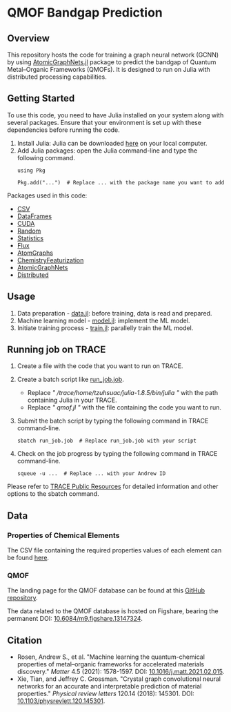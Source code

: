 # QMOF Bandgap Prediction

## Overview
This repository hosts the code for training a graph neural network (GCNN) by using [AtomicGraphNets.jl](https://atomicgraphnets.chemellia.org/dev/) package to predict the bandgap of Quantum Metal–Organic Frameworks (QMOFs). It is designed to run on Julia with distributed processing capabilities.

## Getting Started
To use this code, you need to have Julia installed on your system along with several packages. Ensure that your environment is set up with these dependencies before running the code.
1. Install Julia: Julia can be downloaded [here](https://julialang.org/downloads/) on your local computer.
2. Add Julia packages: open the Julia command-line and type the following command.
   ```
   using Pkg
   ```
   ```
   Pkg.add("...")  # Replace ... with the package name you want to add
   ```
Packages used in this code:
- [CSV](https://csv.juliadata.org/stable/)
- [DataFrames](https://dataframes.juliadata.org/stable/)
- [CUDA](https://cuda.juliagpu.org/stable/)
- [Random](https://docs.julialang.org/en/v1/stdlib/Random/)
- [Statistics](https://docs.julialang.org/en/v1/stdlib/Statistics/)
- [Flux](https://fluxml.ai/Flux.jl/stable/)
- [AtomGraphs](https://github.com/Chemellia/AtomGraphs.jl)
- [ChemistryFeaturization](https://chemistryfeaturization.chemellia.org/dev/)
- [AtomicGraphNets](https://atomicgraphnets.chemellia.org/dev/)
- [Distributed](https://docs.julialang.org/en/v1/stdlib/Distributed/)

## Usage
1. Data preparation - [data.jl](https://github.com/ACME-group-CMU/AtomicGraphNets-QMOF/blob/main/data.jl): before training, data is read and prepared.
2. Machine learning model - [model.jl](https://github.com/ACME-group-CMU/AtomicGraphNets-QMOF/blob/main/model.jl): implement the ML model.
3. Initiate training process - [train.jl](https://github.com/ACME-group-CMU/AtomicGraphNets-QMOF/blob/main/train.jl): parallelly train the ML model.

## Running job on TRACE
1. Create a file with the code that you want to run on TRACE.
2. Create a batch script like [run_job.job](https://github.com/ACME-group-CMU/AtomicGraphNets-QMOF/blob/main/run_job.job).
   
   - Replace *" /trace/home/tzuhsuac/julia-1.8.5/bin/julia "* with the path containing Julia in your TRACE.
   - Replace *" qmof.jl "* with the file containing the code you want to run.
3. Submit the batch script by typing the following command in TRACE command-line.
   ```
   sbatch run_job.job  # Replace run_job.job with your script
   ```
4. Check on the job progress by typing the following command in TRACE command-line.
   ```
   squeue -u ...  # Replace ... with your Andrew ID
   ```
Please refer to [TRACE Public Resources](https://cmu-enterprise.atlassian.net/wiki/spaces/TPR/overview?homepageId=2301461445) for detailed information and other options to the sbatch command.

## Data
### Properties of Chemical Elements
The CSV file containing the required properties values of each element can be found [here](https://github.com/ACME-group-CMU/AtomicGraphNets-QMOF/blob/main/dataset/property.xlsx).
### QMOF
The landing page for the QMOF database can be found at this [GitHub repository](https://github.com/arosen93/QMOF). 

The data related to the QMOF database is hosted on Figshare, bearing the permanent DOI: [10.6084/m9.figshare.13147324](https://figshare.com/articles/dataset/QMOF_Database/13147324).

## Citation
- Rosen, Andrew S., et al. "Machine learning the quantum-chemical properties of metal–organic frameworks for accelerated materials discovery." *Matter* 4.5 (2021): 1578-1597. DOI: [10.1016/j.matt.2021.02.015](https://www.sciencedirect.com/science/article/pii/S2590238521000709?via%3Dihub).
- Xie, Tian, and Jeffrey C. Grossman. "Crystal graph convolutional neural networks for an accurate and interpretable prediction of material properties." *Physical review letters* 120.14 (2018): 145301. DOI: [10.1103/physrevlett.120.145301](https://journals.aps.org/prl/abstract/10.1103/PhysRevLett.120.145301).

